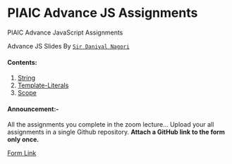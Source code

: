 # PIAIC Advance JS Assignments

PIAIC Advance JavaScript Assignments

Advance JS Slides By [```Sir Daniyal Nagori``` ](https://docs.google.com/presentation/d/1scEVd9pD5eqw-0SBRTLwhxB0v2DzfIsWGzDPlVS7eqI/edit?usp=sharing)

#### Contents:
  1. [String](String/README.md)
  2. [Template-Literals](Template-Literals/README.md)
  3. [Scope](Scope/README.md)
  <!-- 4. [](/README.md) -->
  <!-- 5. [](/README.md) -->
  <!-- 6. [](/README.md) -->
  <!-- 7. [](/README.md) -->
  <!-- 8. [](/README.md) -->
  <!-- 9. [](/README.md) -->
  

#### Announcement:-

All the assignments you complete in the zoom lecture... Upload your all assignments in a single Github repository. **Attach a GitHub link to the form only once.**

[Form Link](https://docs.google.com/forms/d/e/1FAIpQLSdWSY8CDdXAJBhkX3W1bMR1vP0GxVYhOZT0Oi4yJDRz-vjYRg/viewform?usp=pp_url)